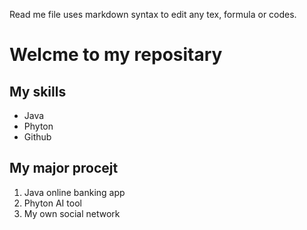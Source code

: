 Read me file uses markdown syntax to edit any tex, formula or codes.

# Welcme to my repositary
## My skills
- Java
- Phyton
- Github


## My major procejt
1. Java online banking app
2. Phyton AI tool
3. My own social network
